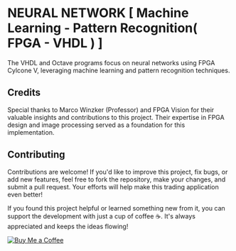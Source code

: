 # NEURAL NETWORK [ Machine Learning - Pattern Recognition( FPGA - VHDL ) ]

The VHDL and Octave programs focus on neural networks using FPGA Cylcone V, leveraging machine learning and pattern recognition techniques.

## Credits
Special thanks to Marco Winzker (Professor) and FPGA Vision for their valuable insights and contributions to this project. 
Their expertise in FPGA design and image processing served as a foundation for this implementation.


## Contributing

Contributions are welcome! If you'd like to improve this project, fix bugs, or add new features, feel free to fork the repository, make your changes, and submit a pull request. Your efforts will help make this trading application even better!

If you found this project helpful or learned something new from it, you can support the development with just a cup of coffee ☕. It's always appreciated and keeps the ideas flowing!

[![Buy Me a Coffee](https://img.shields.io/badge/Buy%20Me%20a%20Coffee-Support-blue?style=for-the-badge&logo=coffee&logoColor=white)](https://buymeacoffee.com/jonelpericon)
